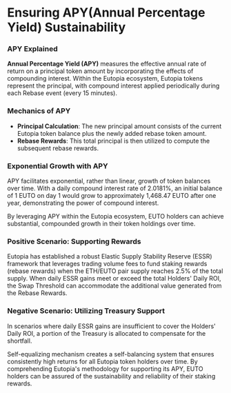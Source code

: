 # Ensuring APY(Annual Percentage Yield) Sustainability

### APY Explained

**Annual Percentage Yield (APY)** measures the effective annual rate of return on a principal token amount by incorporating the effects of compounding interest. Within the Eutopia ecosystem, Eutopia tokens represent the principal, with compound interest applied periodically during each Rebase event (every 15 minutes).

### Mechanics of APY

* **Principal Calculation**: The new principal amount consists of the current Eutopia token balance plus the newly added rebase token amount.
* **Rebase Rewards**: This total principal is then utilized to compute the subsequent rebase rewards.

### Exponential Growth with APY

APY facilitates exponential, rather than linear, growth of token balances over time. With a daily compound interest rate of 2.0181%, an initial balance of 1 EUTO on day 1 would grow to approximately 1,468.47 EUTO after one year, demonstrating the power of compound interest.

By leveraging APY within the Eutopia ecosystem, EUTO holders can achieve substantial, compounded growth in their token holdings over time.

### Positive Scenario: Supporting Rewards

Eutopia has established a robust Elastic Supply Stability Reserve (ESSR) framework that leverages trading volume fees to fund staking rewards (rebase rewards) when the ETH/EUTO pair supply reaches 2.5% of the total supply. When daily ESSR gains meet or exceed the total Holders' Daily ROI, the Swap Threshold can accommodate the additional value generated from the Rebase Rewards.

### Negative Scenario: Utilizing Treasury Support

In scenarios where daily ESSR gains are insufficient to cover the Holders' Daily ROI, a portion of the Treasury is allocated to compensate for the shortfall.

Self-equalizing mechanism creates a self-balancing system that ensures consistently high returns for all Eutopia token holders over time. By comprehending Eutopia's methodology for supporting its APY, EUTO holders can be assured of the sustainability and reliability of their staking rewards.

